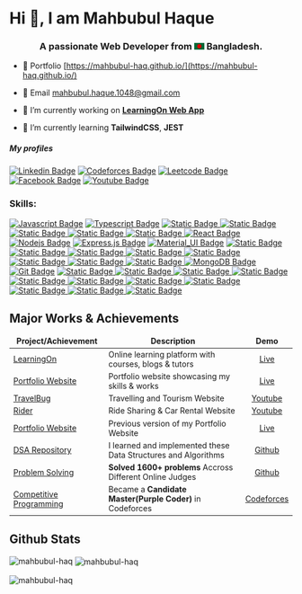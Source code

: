 
<h1 align="left"> Hi 👋, I am Mahbubul Haque </h1>
<h3 align="center"> A passionate Web Developer from <img src="assets/bangladesh.png" width="18"> Bangladesh. </h3>

<!-- <p align="left"> <img src="https://komarev.com/ghpvc/?username=mahbubul-haq&label=Profile%20views&color=0e75b6&style=flat" alt="mahbubul-haq" /> </p> -->

- 🔗 Portfolio [https://mahbubul-haq.github.io/](https://mahbubul-haq.github.io/)

- 📧 Email [mahbubul.haque.1048@gmail.com](mailto:mahbubul.haque.1048@gmail.com)

- 🔭 I’m currently working on **[LearningOn Web App](https://learning-on.vercel.app/)**

- 🌱 I’m currently learning **TailwindCSS**, **JEST**

<h5>My profiles</h5>

[![Linkedin Badge](https://img.shields.io/badge/LinkedIn-0077B5?style=for-the-badge&logo=linkedin&logoColor=white)](https://www.linkedin.com/in/mahbubul-haque-807311189/) [![Codeforces Badge](https://img.shields.io/badge/Codeforces-1c97d3?style=for-the-badge&logo=codeforces&logoColor=white)](https://codeforces.com/profile/F__)
[![Leetcode Badge](https://img.shields.io/badge/Leetcode-000000?style=for-the-badge&logo=leetcode&logoColor=#ffae36)](https://leetcode.com/u/mahbubulhaque/)
[![Facebook Badge](https://img.shields.io/badge/Facebook-1877F2?style=for-the-badge&logo=facebook&logoColor=white)](https://www.facebook.com/mahbubulhaque99) [![Youtube Badge](https://img.shields.io/badge/YouTube-FF0000?style=for-the-badge&logo=youtube&logoColor=white)](https://www.youtube.com/@mahbubulhaque)

<!-- [![Instagram Badge](https://img.shields.io/badge/Instagram-E4405F?style=for-the-badge&logo=instagram&logoColor=white)](https://instagram.com/learnwithsumit) [![Twitter Badge](https://img.shields.io/badge/Twitter-1DA1F2?style=for-the-badge&logo=twitter&logoColor=white)](https://twitter.com/sumit_analyzen) [![Mail Badge](https://img.shields.io/badge/Gmail-D14836?style=for-the-badge&logo=gmail&logoColor=white)](mailto:) -->


<h3 align="left">Skills:</h3>

[![Javascript Badge](https://img.shields.io/badge/-Javascript-6939d9?style=for-the-badge&labelColor=black&logo=javascript&logoColor=F0DB4F)](#) [![Typescript Badge](https://img.shields.io/badge/-Typescript-6939d9?style=for-the-badge&labelColor=black&logo=typescript&logoColor=6939d9)](#) [![Static Badge](https://img.shields.io/badge/-Python-Python?style=for-the-badge&logo=python&labelColor=000&color=6939d9)
](#) [![Static Badge](https://img.shields.io/badge/-C%2B%2B-C%2B%2B?style=for-the-badge&logo=c%2B%2B&labelColor=000&color=6939d9)
](#) [![Static Badge](https://img.shields.io/badge/-Java-Java?style=for-the-badge&label=J&labelColor=000&color=6939d9)
](#) [![Static Badge](https://img.shields.io/badge/-CSS-CSS?style=for-the-badge&logo=css3&labelColor=000&color=6939d9)
](#) [![Static Badge](https://img.shields.io/badge/-HTML-HTML?style=for-the-badge&logo=html5&labelColor=000&color=6939d9)
](#)
[![React Badge](https://img.shields.io/badge/-React-c71450?style=for-the-badge&labelColor=black&logo=react&logoColor=61DBFB)](#) [![Nodejs Badge](https://img.shields.io/badge/-Nodejs-c71450?style=for-the-badge&labelColor=black&logo=node.js&logoColor=3C873A)](#) [![Express.js Badge](https://img.shields.io/badge/Express.js-c71450?style=for-the-badge&logo=express&logoColor=white&labelColor=black)](#) [![Material_UI Badge](https://img.shields.io/badge/-Material%20UI-Material%20UI?style=for-the-badge&labelColor=000&logo=mui&color=c71450)](#) [![Static Badge](https://img.shields.io/badge/-Bootstrap-Bootstrap?style=for-the-badge&logo=bootstrap&labelColor=000&color=c71450)](#) [![Static Badge](https://img.shields.io/badge/-Redux-Redux?style=for-the-badge&logo=redux&labelColor=000&color=c71450)
](#)  [![Static Badge](https://img.shields.io/badge/-Socket.io-Socket%20io?style=for-the-badge&logo=socket.io&labelColor=000&color=c71450)
](#) [![Static Badge](https://img.shields.io/badge/-Django-Django?style=for-the-badge&logo=django&labelColor=000&color=c71450)
](#) [![Static Badge](https://img.shields.io/badge/-DRF-DRF?style=for-the-badge&logo=django&labelColor=000&color=c71450)
](#) [![Static Badge](https://img.shields.io/badge/-JavaFx-JavaFx?style=for-the-badge&logo=java&label=J&labelColor=000&color=c71450)
](#)
[![Static Badge](https://img.shields.io/badge/-PostgreSQL-PostgreSQL?style=for-the-badge&logo=postgresql&labelColor=000&color=95e160)
](#) [![Static Badge](https://img.shields.io/badge/-Oracle-Oracle?style=for-the-badge&logo=oracle&labelColor=000&color=95e160)
](#) [![MongoDB Badge](https://img.shields.io/badge/MongoDB-95e160?style=for-the-badge&labelColor=000&logo=mongodb&logoColor=white)](#) 
[![Git Badge](https://img.shields.io/badge/Git-0084d1?style=for-the-badge&labelColor=000&logo=git&logoColor=white)](#) [![Static Badge](https://img.shields.io/badge/-Figma-Figma?style=for-the-badge&logo=figma&labelColor=000&color=0084d1)
](#) [![Static Badge](https://img.shields.io/badge/-Stripe-Stripe?style=for-the-badge&logo=stripe&labelColor=000&color=0084d1)
](#) [![Static Badge](https://img.shields.io/badge/-RestAPI-RestAPI?style=for-the-badge&logo=settings&label=R&labelColor=000&color=0084d1)
](#)
[![Static Badge](https://img.shields.io/badge/-DSA-DSA?style=for-the-badge&logo=thealgorithms&labelColor=000&color=e8c217)
](#) [![Static Badge](https://img.shields.io/badge/-Competitive%20Programming-Competitive%20Programming?style=for-the-badge&logo=thealgorithms&labelColor=000&color=e8c217)
](#)[![Static Badge](https://img.shields.io/badge/-OOP-OOP?style=for-the-badge&logo=opera&labelColor=000&color=e8c217)
](#) [![Static Badge](https://img.shields.io/badge/-Schema%20Design-Schema%20Design?style=for-the-badge&logo=semanticui&labelColor=000&color=e8c217)
](#) [![Static Badge](https://img.shields.io/badge/-Design%20Patterns-Design%20Patterns?style=for-the-badge&label=D&labelColor=000&color=e8c217)
](#) [![Static Badge](https://img.shields.io/badge/-UML%20Diagrams-UML%20Diagrams?style=for-the-badge&logo=uml&labelColor=000&color=e8c217)
](#) [![Static Badge](https://img.shields.io/badge/-SDLC%20Models-SDLC%20Models?style=for-the-badge&label=S&labelColor=000&color=e8c217)
](#) [![Static Badge](https://img.shields.io/badge/-UI%2FUX%20Basics-UI%2FUX%20Basics?style=for-the-badge&logo=uikit&labelColor=000&color=e8c217)
](#)
## Major Works & Achievements
<table>
  <thead align="center">
    <tr border: none;>
      <td><b>Project/Achievement</b></td>
      <td><b>Description</b></td>
      <td><b>Demo</b></td>
    </tr>
  </thead>
  <tbody>
    <tr>
      <td><a href="https://github.com/mahbubul-haq/LearningOn" target="_blank">LearningOn</a></td>
      <td>Online learning platform with courses, blogs & tutors</td>
      <td align="center"><a href="https://learning-on.vercel.app" target="_blank"> Live </a></td>
    </tr>
    <tr>
      <td><a href="https://github.com/mahbubul-haq/mahbubul-haq.github.io" target="_blank">Portfolio Website</a></td>
      <td>Portfolio website showcasing my skills & works</td>
      <td align="center"><a href="https://mahbubul-haq.github.io" target="_blank"> Live </a></td>
    </tr>
    <tr>
      <td><a href="https://github.com/mahbubul-haq/Travel-Bug-Airbnb" target="_blank">TravelBug</a></td>
      <td>Travelling and Tourism Website</td>
      <td align="center"><a href="https://youtu.be/g-shwX9y4aI" target="_blank"> Youtube </a></td>
    </tr>
    <tr>
      <td><a href="https://github.com/mahbubul-haq/RIDER-Ride-Sharing-and-Car-Rental-Service" target="_blank">Rider</a></td>
      <td>Ride Sharing & Car Rental Website</td>
      <td align="center"><a href="https://youtu.be/eiNzZp00KUg" target="_blank"> Youtube </a></td>
    </tr>
    <tr>
      <td><a href="https://github.com/mahbubul-haq/portfolio-website" target="_blank">Portfolio Website</a></td>
      <td>Previous version of my Portfolio Website</td>
      <td align="center"><a href="https://mahbubulhaque.netlify.app/" target="_blank"> Live </a></td>
    </tr>
    <tr>
      <td><a href="https://github.com/mahbubul-haq/Data-Structures-And-Algorithms" target="_blank">DSA Repository</a></td>
      <td>I learned and implemented these Data Structures and Algorithms</td>
      <td align="center"><a href="https://github.com/mahbubul-haq/Data-Structures-And-Algorithms" target="_blank"> Github </a></td>
    </tr>
     <tr>
      <td><a href="https://github.com/mahbubul-haq/MySolvedProblems" target="_blank">Problem Solving</a></td>
      <td><b>Solved 1600+ problems</b> Accross Different Online Judges</td>
      <td align="center"><a href="https://github.com/mahbubul-haq/MySolvedProblems" target="_blank"> Github </a></td>
    </tr>
     <tr>
      <td><a href="https://codeforces.com/profile/F__" target="_blank">Competitive Programming</a></td>
      <td>Became a <b>Candidate Master(Purple Coder)</b> in Codeforces</td>
      <td align="center"><a href="https://codeforces.com/profile/F__" target="_blank"> Codeforces </a></td>
    </tr>
  </tbody>
</table>

## Github Stats

<p><img align="left" src="https://github-readme-stats.vercel.app/api/top-langs?username=mahbubul-haq&show_icons=true&locale=en&layout=compact" alt="mahbubul-haq" /></p><p>&nbsp;<img align="center" src="https://github-readme-stats.vercel.app/api?username=mahbubul-haq&show_icons=true&locale=en" alt="mahbubul-haq" /></p><p><img align="center" src="https://github-readme-streak-stats.herokuapp.com/?user=mahbubul-haq" alt="mahbubul-haq" /></p>

